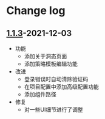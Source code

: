 # Change log

## [1.1.3](https://github.com/HXSecurity/DongTai-web/releases/tag/v1.1.3)-2021-12-03

* 功能
   * 添加关于洞态页面
   * 添加策略模板编辑功能
* 改进 
   * 登录错误时自动清除验证码
   * 在项目配置中添加高级配置功能
   * 添加组件路径
* 修复
   * 对一些UI细节进行了调整
